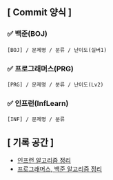 ## [ Commit 양식 ]
### ✅ 백준(BOJ)
```
[BOJ] / 문제명 / 분류 / 난이도(실버1)
```
### ✅ 프로그래머스(PRG)
```
[PRG] / 문제명 / 분류 / 난이도(Lv2)
```

### ✅ 인프런(InfLearn)
```
[INF] / 문제명 / 분류 
```

## [ 기록 공간 ]
- [인프런 알고리즘 정리](https://hushed-bite-bb4.notion.site/InfLearn-53b9c430b789468f9b4ba05d5b2174bc)
- [프로그래머스, 백준 알고리즘 정리](https://ryu.oopy.io/algorithm)
